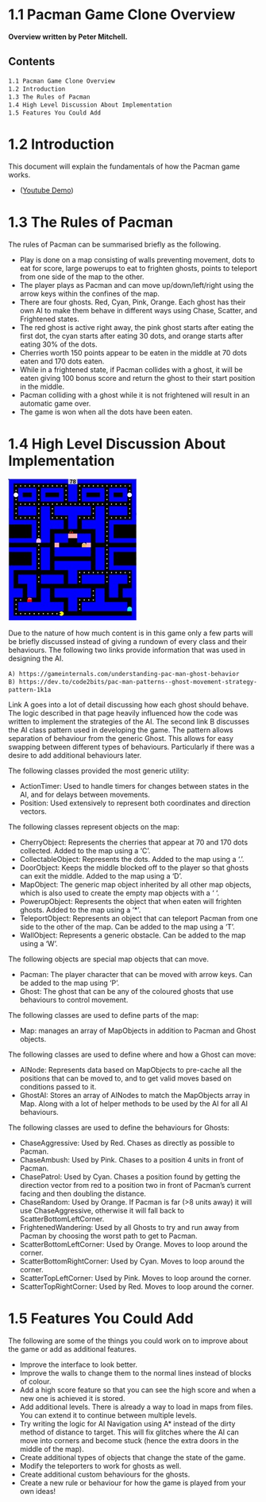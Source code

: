 # 1.1 Pacman Game Clone Overview

**Overview written by Peter Mitchell.**

## Contents

```
1.1 Pacman Game Clone Overview
1.2 Introduction
1.3 The Rules of Pacman
1.4 High Level Discussion About Implementation
1.5 Features You Could Add
```
# 1.2 Introduction

This document will explain the fundamentals of how the Pacman game works. 

- ([Youtube Demo](https://youtu.be/tH0pUULsx2o))

# 1.3 The Rules of Pacman

The rules of Pacman can be summarised briefly as the following.

- Play is done on a map consisting of walls preventing movement, dots to eat for score, large
    powerups to eat to frighten ghosts, points to teleport from one side of the map to the other.
- The player plays as Pacman and can move up/down/left/right using the arrow keys within the
    confines of the map.
- There are four ghosts. Red, Cyan, Pink, Orange. Each ghost has their own AI to make them
    behave in different ways using Chase, Scatter, and Frightened states.
- The red ghost is active right away, the pink ghost starts after eating the first dot, the cyan
    starts after eating 30 dots, and orange starts after eating 30% of the dots.
- Cherries worth 150 points appear to be eaten in the middle at 70 dots eaten and 170 dots
    eaten.
- While in a frightened state, if Pacman collides with a ghost, it will be eaten giving 100 bonus
    score and return the ghost to their start position in the middle.
- Pacman colliding with a ghost while it is not frightened will result in an automatic game over.
- The game is won when all the dots have been eaten.


# 1.4 High Level Discussion About Implementation

<img src="./images/Picture1.jpg">

Due to the nature of how much content is in this game only a few parts will be briefly discussed instead
of giving a rundown of every class and their behaviours. The following two links provide information
that was used in designing the AI.

```
A) https://gameinternals.com/understanding-pac-man-ghost-behavior
B) https://dev.to/code2bits/pac-man-patterns--ghost-movement-strategy-pattern-1k1a
```
Link A goes into a lot of detail discussing how each ghost should behave. The logic described in that
page heavily influenced how the code was written to implement the strategies of the AI. The second
link B discusses the AI class pattern used in developing the game. The pattern allows separation of
behaviour from the generic Ghost. This allows for easy swapping between different types of
behaviours. Particularly if there was a desire to add additional behaviours later.

The following classes provided the most generic utility:

- ActionTimer: Used to handle timers for changes between states in the AI, and for delays
    between movements.
- Position: Used extensively to represent both coordinates and direction vectors.

The following classes represent objects on the map:

- CherryObject: Represents the cherries that appear at 70 and 170 dots collected. Added to the
    map using a ‘C’.
- CollectableObject: Represents the dots. Added to the map using a ‘.’.
- DoorObject: Keeps the middle blocked off to the player so that ghosts can exit the middle.
    Added to the map using a ‘D’.
- MapObject: The generic map object inherited by all other map objects, which is also used to
    create the empty map objects with a ‘ ‘.
- PowerupObject: Represents the object that when eaten will frighten ghosts. Added to the
    map using a ‘*’.
- TeleportObject: Represents an object that can teleport Pacman from one side to the other of
    the map. Can be added to the map using a ‘T’.
- WallObject: Represents a generic obstacle. Can be added to the map using a ‘W’.


The following objects are special map objects that can move.

- Pacman: The player character that can be moved with arrow keys. Can be added to the map
    using ‘P’.
- Ghost: The ghost that can be any of the coloured ghosts that use behaviours to control
    movement.

The following classes are used to define parts of the map:

- Map: manages an array of MapObjects in addition to Pacman and Ghost objects.

The following classes are used to define where and how a Ghost can move:

- AINode: Represents data based on MapObjects to pre-cache all the positions that can be
    moved to, and to get valid moves based on conditions passed to it.
- GhostAI: Stores an array of AINodes to match the MapObjects array in Map. Along with a lot
    of helper methods to be used by the AI for all AI behaviours.

The following classes are used to define the behaviours for Ghosts:

- ChaseAggressive: Used by Red. Chases as directly as possible to Pacman.
- ChaseAmbush: Used by Pink. Chases to a position 4 units in front of Pacman.
- ChasePatrol: Used by Cyan. Chases a position found by getting the direction vector from red
    to a position two in front of Pacman’s current facing and then doubling the distance.
- ChaseRandom: Used by Orange. If Pacman is far (>8 units away) it will use ChaseAggressive,
    otherwise it will fall back to ScatterBottomLeftCorner.
- FrightenedWandering: Used by all Ghosts to try and run away from Pacman by choosing the
    worst path to get to Pacman.
- ScatterBottomLeftCorner: Used by Orange. Moves to loop around the corner.
- ScatterBottomRightCorner: Used by Cyan. Moves to loop around the corner.
- ScatterTopLeftCorner: Used by Pink. Moves to loop around the corner.
- ScatterTopRightCorner: Used by Red. Moves to loop around the corner.

# 1.5 Features You Could Add

The following are some of the things you could work on to improve about the game or add as
additional features.

- Improve the interface to look better.
- Improve the walls to change them to the normal lines instead of blocks of colour.
- Add a high score feature so that you can see the high score and when a new one is achieved
    it is stored.
- Add additional levels. There is already a way to load in maps from files. You can extend it to
    continue between multiple levels.
- Try writing the logic for AI Navigation using A* instead of the dirty method of distance to
    target. This will fix glitches where the AI can move into corners and become stuck (hence the
    extra doors in the middle of the map).
- Create additional types of objects that change the state of the game.
- Modify the teleporters to work for ghosts as well.
- Create additional custom behaviours for the ghosts.
- Create a new rule or behaviour for how the game is played from your own ideas!


